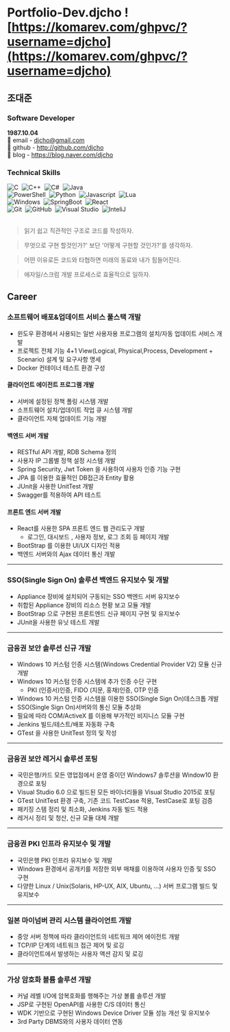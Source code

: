 # Portfolio-Dev.djcho ![https://komarev.com/ghpvc/?username=djcho](https://komarev.com/ghpvc/?username=djcho)

## 조대준  

### Software Developer 
**1987.10.04**  
:page_facing_up:&nbsp;email - djcho@gmail.com \
:page_facing_up:&nbsp;github - http://github.com/djcho \
:page_facing_up:&nbsp;blog - https://blog.naver.com/djcho

### Technical Skills
![C](https://shields.io/badge/C-004880?style=flat&logo=C&logoColor=A8B9CC&nbsp)&nbsp;
![C++](https://shields.io/badge/C%2B%2B-004880?style=flat&logo=C%2B%2B&logoColor=FFFFFF)&nbsp;
![C#](https://shields.io/badge/C%23-004880?style=flat&logo=csharp&logoColor=239120)&nbsp;
![Java](https://shields.io/badge/Java-004880?style=flat&logo=Java&logoColor=FFFFFF)&nbsp;\
![PowerShell](https://shields.io/badge/PowerShell-004880?style=flat&logo=PowerShell&logoColor=5391FE)&nbsp;
![Python](https://shields.io/badge/Python-004880?style=flat&logo=Python&logoColor=3776AB)&nbsp;
![Javascript](https://shields.io/badge/Javascript-004880?style=flat&logo=Javascript&logoColor=F7DF1E)&nbsp;
![Lua](https://shields.io/badge/LuaScript-004880?style=flat&logo=Lua&logoColor=2C2D72)&nbsp;\
![Windows](https://shields.io/badge/Windows-004880?style=flat&logo=Windows&logoColor=0078D6)&nbsp;
![SpringBoot](https://shields.io/badge/Spring%20Boot-004880?style=flat&logo=SpringBoot&logoColor=6DB33F)&nbsp;
![React](https://shields.io/badge/React-004880?style=flat&logo=React&logoColor=61DAFB)&nbsp;\
![Git](https://shields.io/badge/Git-004880?style=flat&logo=Git&logoColor=F05032)&nbsp;
![GitHub](https://shields.io/badge/Github-004880?style=flat&logo=Github&logoColor=FFFFFF)&nbsp;
![Visual Studio](https://shields.io/badge/Visual%20Studio-004880?style=flat&logo=Visual%20Studio&logoColor=5C2D91)&nbsp;
![InteliJ](https://shields.io/badge/IntelliJ-004880?style=flat&logo=IntellijIDEA&logoColor=000000)&nbsp;\
<br/>

> 읽기 쉽고 직관적인 구조로 코드를 작성하자.

> 무엇으로 구현 할것인가?' 보단 '어떻게 구현할 것인가?'를 생각하자.

> 어떤 이유로든 코드와 타협하면 미래의 동료와 내가 힘들어진다.

> 에자일/스크럼 개발 프로세스로 효율적으로 일하자.

## Career
### 소프트웨어 배포&업데이트 서비스 풀스택 개발
- 윈도우 환경에서 사용되는 일반 사용자용 프로그램의 설치/자동 업데이트 서비스 개발
- 프로젝트 전체 기능 4+1 View(Logical, Physical,Process, Development + Scenario) 설계 및 요구사항 명세
- Docker 컨테이너 테스트 환경 구성
#### 클라이언트 에이전트 프로그램 개발
- 서버에 설정된 정책 폴링 시스템 개발
- 소프트웨어 설치/업데이트 작업 큐 시스템 개발
- 클라이언트 자체 업데이트 기능 개발
#### 백엔드 서버 개발
- RESTful API 개발, RDB Schema 정의
- 사용자 IP 그룹별 정책 설정 시스템 개발
- Spring Security, Jwt Token 을 사용하여 사용자 인증 기능 구현
- JPA 를 이용한 효율적인 DB접근과 Entity 활용
- JUnit을 사용한 UnitTest 개발
- Swagger를 적용하여 API 테스트
#### 프론트 엔드 서버 개발
- React를 사용한 SPA 프론트 엔드 웹 관리도구 개발
  - 로그인, 대시보드 , 사용자 정보, 로그 조회 등 페이지 개발
- BootStrap 를 이용한 UI/UX 디자인 적용
- 백엔드 서버와의 Ajax 데이터 통신 개발
------------
### SSO(Single Sign On) 솔루션 백엔드 유지보수 및 개발
- Appliance 장비에 설치되어 구동되는 SSO 백엔드 서버 유지보수
- 취합된 Appliance 장비의 리소스 현황 보고 모듈 개발
- BootStrap 으로 구현된 프론트엔드 신규 페이지 구현 및 유지보수
- JUnit을 사용한 유닛 테스트 개발
------------
### 금융권 보안 솔루션 신규 개발
- Windows 10 커스텀 인증 시스템(Windows Credential Provider V2) 모듈 신규 개발
- Windows 10 커스텀 인증 시스템에 추가 인증 수단 구현
  - PKI (인증서)인증, FIDO (지문, 홍채)인증, OTP 인증
- Windows 10 커스텀 인증 시스템을 이용한 SSO(Single Sign On)데스크톱 개발
- SSO(Single Sign On)서버와의 통신 모듈 추상화
- 필요에 따라 COM/ActiveX 를 이용해 부가적인 비지니스 모듈 구현
- Jenkins 빌드/테스트/배포 자동화 구축
- GTest 을 사용한 UnitTest 정의 및 작성
------------
### 금융권 보안 레거시 솔루션 포팅
- 국민은행/카드 모든 영업점에서 운영 중이던 Windows7 솔루션을 Window10 환경으로 포팅
- Visual Studio 6.0 으로 빌드된 모든 바이너리들을 Visual Studio 2015로 포팅
- GTest UnitTest 환경 구축, 기존 코드 TestCase 적용, TestCase로 포팅 검증
- 패키징 스템 정리 및 최소화, Jenkins 자동 빌드 적용
- 레거시 정리 및 청산, 신규 모듈 대체 개발
------------
### 금융권 PKI 인프라 유지보수 및 개발
- 국민은행 PKI 인프라 유지보수 및 개발
- Windows 환경에서 공개키를 저장한 외부 매채를 이용하여 사용자 인증 및 SSO 구현
- 다양한 Linux / Unix(Solaris, HP-UX, AIX, Ubuntu, …) 서버 프로그램 빌드 및 유지보수
------------
### 일본 마이넘버 관리 시스템 클라이언트 개발
- 중앙 서버 정책에 따라 클라이언트의 네트워크 제어 에이전트 개발
- TCP/IP 단계의 네트워크 접근 제어 및 로깅
- 클라이언트에서 발생하는 사용자 액션 감지 및 로깅
------------
### 가상 암호화 볼륨 솔루션 개발
- 커널 레벨 I/O에 암복호화를 행해주는 가상 볼륨 솔루션 개발
- JSP로 구현된 OpenAPI를 사용한 C/S 데이터 통신
- WDK 기반으로 구현된 Windows Device Driver 모듈 성능 개선 및 유지보수
- 3rd Party DBMS와의 사용자 데이터 연동
